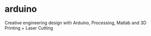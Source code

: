# arduino
Creative engineering design with Arduino, Processing, Matlab and 3D Printing + Laser Cutting
